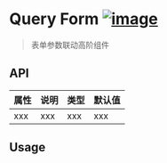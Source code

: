 # Query Form [![image](https://img.shields.io/npm/v/wox-admin-query-form.svg)](https://www.npmjs.com/package/wox-admin-query-form)

> 表单参数联动高阶组件

## API

| 属性 | 说明 | 类型 | 默认值 |
| ---- | ---- | ---- | ---- |
| xxx | xxx | xxx | xxx |

## Usage

```

```
